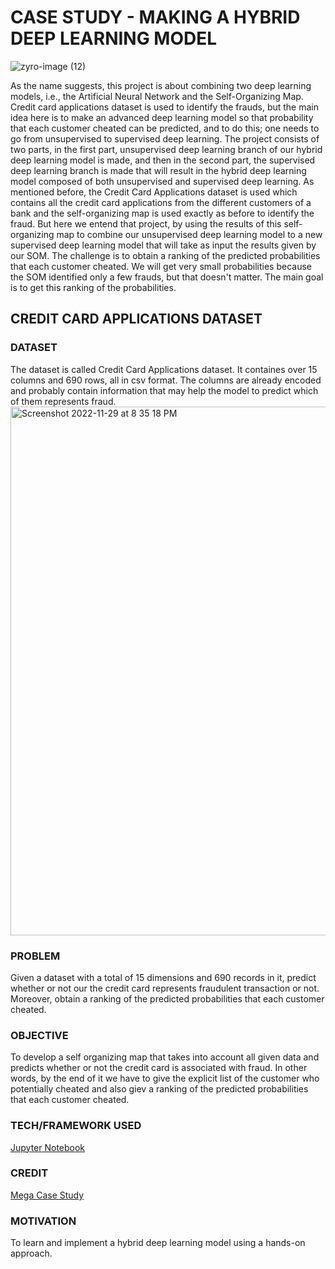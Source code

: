 # CASE STUDY - MAKING A HYBRID DEEP LEARNING MODEL

![zyro-image (12)](https://user-images.githubusercontent.com/94697656/204706787-04190240-39e7-46e2-b385-b246055dd95c.png)

As the name suggests, this project is about combining two deep learning models, i.e., the Artificial Neural Network and the Self-Organizing Map. Credit card applications dataset is used to identify the frauds, but the main idea here is to make an advanced deep learning model so that probability that each customer cheated can be predicted, and to do this; one needs to go from unsupervised to supervised deep learning.
The project consists of two parts, in the first part, unsupervised deep learning branch of our hybrid deep learning model is made, and then in the second part, the supervised deep learning branch is made that will result in the hybrid deep learning model composed of both unsupervised and supervised deep learning.
As mentioned before, the Credit Card Applications dataset is used which contains all the credit card applications from the different customers of a bank and the self-organizing map is used exactly as before to identify the fraud. But here we entend that project, by using the results of this self-organizing map to combine our unsupervised deep learning model to a new supervised deep learning model that will take as input the results given by our SOM. The challenge is to obtain a ranking of the predicted probabilities that each customer cheated. We will get very small probabilities because the SOM identified only a few frauds, but that doesn't matter. The main goal is to get this ranking of the probabilities.

## CREDIT CARD APPLICATIONS DATASET

### DATASET
The dataset is called Credit Card Applications dataset. It containes over 15 columns and 690 rows, all in csv format. The columns are already encoded and probably contain information that may help the model to predict which of them represents fraud.
<img width="846" alt="Screenshot 2022-11-29 at 8 35 18 PM" src="https://user-images.githubusercontent.com/94697656/204566398-4716acc3-b13e-4a48-8a45-f46798c2e315.png">


### PROBLEM
Given a dataset with a total of 15 dimensions and 690 records in it, predict whether or not our the credit card represents fraudulent transaction or not. Moreover, obtain a ranking of the predicted probabilities that each customer cheated.

### OBJECTIVE
To develop a self organizing map that takes into account all given data and predicts whether or not the credit card is associated with fraud. In other words, by the end of it we have to give the explicit list of the customer who potentially cheated and also giev a ranking of the predicted probabilities that each customer cheated.

### TECH/FRAMEWORK USED
[Jupyter Notebook](https://jupyter.org/)

### CREDIT
[Mega Case Study](javatpoint.com/keras-mega-case-study)


### MOTIVATION
To learn and implement a hybrid deep learning model using a hands-on approach.
